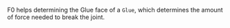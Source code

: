 F0 helps determining the Glue face of a `Glue`, which determines the amount of force needed to break the joint.